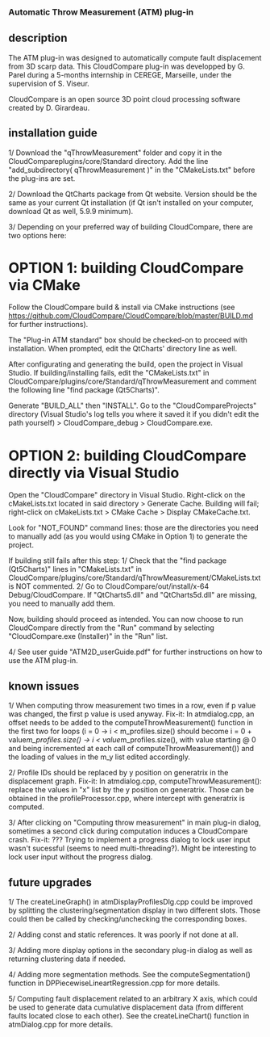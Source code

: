 ### Automatic Throw Measurement (ATM) plug-in

## description
The ATM plug-in was designed to automatically compute fault displacement from 3D scarp data. This CloudCompare plug-in was developped by G. Parel during a 5-months internship in CEREGE, Marseille, under the supervision of S. Viseur.

CloudCompare is an open source 3D point cloud processing software created by D. Girardeau.

## installation guide
1/ Download the "qThrowMeasurement" folder and copy it in the CloudCompareplugins/core/Standard directory. Add the line "add_subdirectory( qThrowMeasurement )" in the "CMakeLists.txt" before the plug-ins are set.

2/ Download the QtCharts package from Qt website. Version should be the same as your current Qt installation (if Qt isn't installed on your computer, download Qt as well, 5.9.9 minimum).

3/ Depending on your preferred way of building CloudCompare, there are two options here:

# OPTION 1: building CloudCompare via CMake
Follow the CloudCompare build & install via CMake instructions (see https://github.com/CloudCompare/CloudCompare/blob/master/BUILD.md for further instructions). 

The "Plug-in ATM standard" box should be checked-on to proceed with installation. When prompted, edit the QtCharts' directory line as well.

After configurating and generating the build, open the project in Visual Studio. If building/installing fails, edit the "CMakeLists.txt" in CloudCompare/plugins/core/Standard/qThrowMeasurement and comment the following line "find package (Qt5Charts)". 

Generate "BUILD_ALL" then "INSTALL". Go to the "CloudCompareProjects" directory (Visual Studio's log tells you where it saved it if you didn't edit the path yourself) > CloudCompare_debug > CloudCompare.exe.

# OPTION 2: building CloudCompare directly via Visual Studio
Open the "CloudCompare" directory in Visual Studio. Right-click on the cMakeLists.txt located in said directory > Generate Cache. Building will fail; right-click on cMakeLists.txt > CMake Cache > Display CMakeCache.txt.

Look for "NOT_FOUND" command lines: those are the directories you need to manually add (as you would using CMake in Option 1) to generate the project. 

If building still fails after this step:
1/ Check that the "find package (Qt5Charts)" lines in "CMakeLists.txt" in CloudCompare/plugins/core/Standard/qThrowMeasurement/CMakeLists.txt is NOT commented.
2/ Go to CloudCompare/out/install/x-64 Debug/CloudCompare. If "QtCharts5.dll" and "QtCharts5d.dll" are missing, you need to manually add them.

Now, building should proceed as intended. You can now choose to run CloudCompare directly from the "Run" command by selecting "CloudCompare.exe (Installer)" in the "Run" list. 

4/ See user guide "ATM2D_userGuide.pdf" for further instructions on how to use the ATM plug-in.

## known issues
1/ When computing throw measurement two times in a row, even if p value was changed, the first p value is used anyway. 
Fix-it: In atmdialog.cpp, an offset needs to be added to the computeThrowMeasurement() function in the first two for loops (i = 0 -> i < m_profiles.size() should become i = 0 + value*m_profiles.size() -> i < value*m_profiles.size(), with value starting @ 0 and being incremented at each call of computeThrowMeasurement()) and the loading of values in the m_y list edited accordingly.

2/ Profile IDs should be replaced by y position on generatrix in the displacement graph.
Fix-it: In atmdialog.cpp, computeThrowMeasurement(): replace the values in "x" list by the y position on generatrix. Those can be obtained in the profileProcessor.cpp, where intercept with generatrix is computed.

3/ After clicking on "Computing throw measurement" in main plug-in dialog, sometimes a second click during computation induces a CloudCompare crash.
Fix-it: ??? Trying to implement a progress dialog to lock user input wasn't sucessful (seems to need multi-threading?). Might be interesting to lock user input without the progress dialog.

## future upgrades
1/ The createLineGraph() in atmDisplayProfilesDlg.cpp could be improved by splitting the clustering/segmentation display in two different slots. Those could then be called by checking/unchecking the corresponding boxes.

2/ Adding const and static references. It was poorly if not done at all.

3/ Adding more display options in the secondary plug-in dialog as well as returning clustering data if needed.

4/ Adding more segmentation methods. See the computeSegmentation() function in DPPiecewiseLineartRegression.cpp for more details.

5/ Computing fault displacement related to an arbitrary X axis, which could be used to generate data cumulative displacement data (from different faults located close to each other). See the createLineChart() function in atmDialog.cpp for more details.